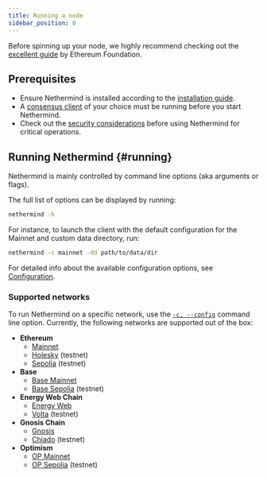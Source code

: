 ```yaml
---
title: Running a node
sidebar_position: 0
---
```


Before spinning up your node, we highly recommend checking out the [excellent guide](https://ethereum.org/en/developers/docs/nodes-and-clients/run-a-node/) by Ethereum Foundation.

## Prerequisites

- Ensure Nethermind is installed according to the [installation guide](../../get-started/installing-nethermind.md).
- A [consensus client](consensus-clients.md) of your choice must be running before you start Nethermind.
- Check out the [security considerations](../../fundamentals/security.md) before using Nethermind for critical operations.


## Running Nethermind {#running}

Nethermind is mainly controlled by command line options (aka arguments or flags).

The full list of options can be displayed by running:

```bash
nethermind -h
```

For instance, to launch the client with the default configuration for the Mainnet and custom data directory, run:

```bash
nethermind -c mainnet -dd path/to/data/dir
```

For detailed info about the available configuration options, see [Configuration](../../fundamentals/configuration.md).

### Supported networks

To run Nethermind on a specific network, use the [`-c, --config`](../../fundamentals/configuration.md#basic-options) command line option. Currently, the following networks are supported out of the box:

- **Ethereum**
  - [Mainnet](https://ethereum.org/en/developers/docs/networks/#ethereum-mainnet)
  - [Holesky](https://github.com/eth-clients/holesky) (testnet)
  - [Sepolia](https://github.com/eth-clients/sepolia) (testnet)
- **Base**
  - [Base Mainnet](https://docs.base.org/network-information/#base-mainnet)
  - [Base Sepolia](https://docs.base.org/network-information/#base-testnet-sepolia) (testnet)
- **Energy Web Chain**
  - [Energy Web](https://energy-web-foundation.gitbook.io/energy-web/ew-dos-technology-components-2023/trust-layer-energy-web-chain)
  - [Volta](https://energy-web-foundation.gitbook.io/energy-web/ew-dos-technology-components-2023/trust-layer-energy-web-chain/ewc-guides-and-tutorials/testnet-and-mainnet#developing-on-volta-test-network) (testnet)
- **Gnosis Chain**
  - [Gnosis](https://docs.gnosischain.com/about/networks/mainnet)
  - [Chiado](https://docs.gnosischain.com/about/networks/chiado) (testnet)
- **Optimism**
  - [OP Mainnet](https://docs.optimism.io/chain/networks#op-mainnet)
  - [OP Sepolia](https://docs.optimism.io/chain/networks#op-sepolia) (testnet)
